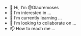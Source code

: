- 👋 Hi, I’m @Olaoremoses
- 👀 I’m interested in ...
- 🌱 I’m currently learning ...
- 💞️ I’m looking to collaborate on ...
- 📫 How to reach me ...

<!---
Olaoremoses/Olaoremoses is a ✨ special ✨ repository because its `README.md` (this file) appears on your GitHub profile.
You can click the Preview link to take a look at your changes.
--->

